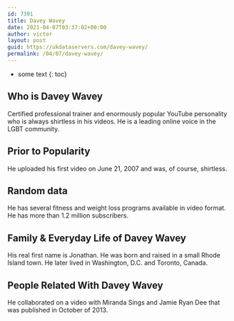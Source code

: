 ```yaml
---
id: 7391
title: Davey Wavey
date: 2021-04-07T03:37:02+00:00
author: victor
layout: post
guid: https://ukdataservers.com/davey-wavey/
permalink: /04/07/davey-wavey/
---
```


* some text
{: toc}


## Who is Davey Wavey



Certified professional trainer and enormously popular YouTube personality who is always shirtless in his videos. He is a leading online voice in the LGBT community.

                
                
                
## Prior to Popularity



He uploaded his first video on June 21, 2007 and was, of course, shirtless.

                
                
                
## Random data



He has several fitness and weight loss programs available in video format. He has more than 1.2 million subscribers.

                
                
                
## Family & Everyday Life of Davey Wavey



His real first name is Jonathan. He was born and raised in a small Rhode Island town. He later lived in Washington, D.C. and Toronto, Canada.

                
                
                
## People Related With Davey Wavey



He collaborated on a video with Miranda Sings and Jamie Ryan Dee that was published in October of 2013.

                
              
            
          
          
          